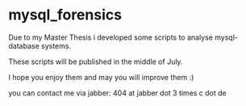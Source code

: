 mysql_forensics
===============

Due to my Master Thesis i developed some scripts to analyse mysql-database systems.

These scripts will be published in the middle of July.

I hope you enjoy them and may you will improve them :)

you can contact me via jabber: 404 at jabber dot 3 times c dot de
